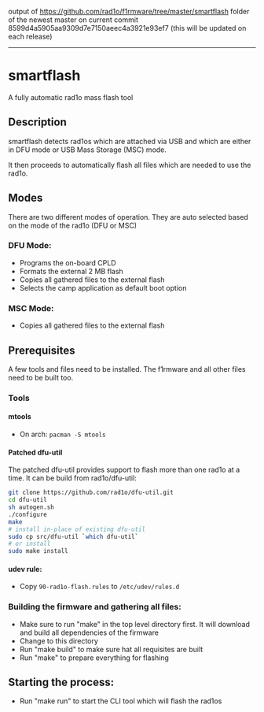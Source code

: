 output of https://github.com/rad1o/f1rmware/tree/master/smartflash folder of the newest master on current commit 8599d4a5905aa9309d7e7150aeec4a3921e93ef7 (this will be updated on each release)
____________________________


# smartflash

A fully automatic rad1o mass flash tool

## Description
smartflash detects rad1os which are attached via USB and which are either in DFU mode or USB Mass Storage (MSC) mode.

It then proceeds to automatically flash all files which are needed to use the rad1o.

## Modes
There are two different modes of operation. They are auto selected based on the mode of the rad1o (DFU or MSC)

### DFU Mode:
  - Programs the on-board CPLD
  - Formats the external 2 MB flash
  - Copies all gathered files to the external flash
  - Selects the camp application as default boot option


### MSC Mode:
  - Copies all gathered files to the external flash

## Prerequisites

A few tools and files need to be installed. The f1rmware and all other files need to be built too.

### Tools

#### mtools
 - On arch: `pacman -S mtools`

#### Patched dfu-util
The patched dfu-util provides support to flash more than one rad1o at a time.
It can be build from rad1o/dfu-util:
``` sh
git clone https://github.com/rad1o/dfu-util.git
cd dfu-util
sh autogen.sh 
./configure  
make
# install in-place of existing dfu-util
sudo cp src/dfu-util `which dfu-util`
# or install
sudo make install
```
#### udev rule:
 - Copy `90-rad1o-flash.rules` to `/etc/udev/rules.d`


### Building the firmware and gathering all files:
 - Make sure to run "make" in the top level directory first. It will download and build all dependencies of the firmware
 - Change to this directory
 - Run "make build" to make sure hat all requisites are built
 - Run "make" to prepare everything for flashing

## Starting the process:
 - Run "make run" to start the CLI tool which will flash the rad1os
